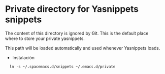 # Private directory for Yasnippets snippets

The content of this directory is ignored by Git. This is the default place
where to store your private yasnippets.

This path will be loaded automatically and used whenever Yasnippets loads.
* Instalación
```
  ln -s ~/.spacemacs.d/snippets ~/.emacs.d/private
```
